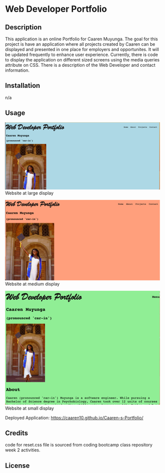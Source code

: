 # Web Developer Portfolio

## Description

This application is an online Portfolio for Caaren Muyunga. The goal for this project is have an application where all projects created by Caaren can be displayed and presented in one place for employers and opportunites. It will be updated frequently to enhance user experience. Currently, there is code to display the application on different sized screens using the media queries attribute on CSS. There is a description of the Web Developer and contact information. 

## Installation

n/a

## Usage

![large display of website](assets/images/portfoliolargerdisplay.png)
Website at large display

![medium display of website](assets/images/portfoliomeediumdisplay.png)
Website at medium display

![small display of website](assets/images/portfoliosmalldisplay.png)
Website at small display

Deployed Application: https://caaren10.github.io/Caaren-s-Portfolio/

## Credits

code for reset.css file is sourced from coding bootcamp class repository week 2 activities. 

## License
